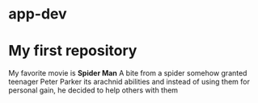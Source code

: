 # app-dev
# My first repository
My favorite movie is **Spider Man** A bite from a spider somehow granted teenager Peter Parker its arachnid abilities and instead of using them for personal gain, he decided to help others with them
